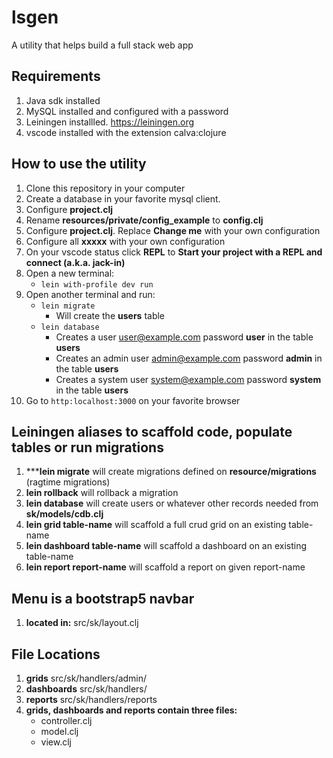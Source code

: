 # lsgen
A utility that helps build a full stack web app

## Requirements
1. Java sdk installed
2. MySQL installed and configured with a password
3. Leiningen installled. https://leiningen.org
4. vscode installed with the extension calva:clojure

## How to use the utility
1. Clone this repository in your computer
2. Create a database in your favorite mysql client.
3. Configure **project.clj**
4. Rename **resources/private/config_example** to **config.clj**
5. Configure **project.clj**. Replace **Change me** with your own configuration
6. Configure all **xxxxx** with your own configuration
7. On your vscode status click **REPL** to  **Start your project with a REPL and connect (a.k.a. jack-in)**
8. Open a new terminal: 
   * `lein with-profile dev run`
9. Open another terminal and run:
   * `lein migrate`
      * Will create the **users** table
   * `lein database`
      * Creates a user user@example.com password **user** in the table **users**
      * Creates an admin user admin@example.com password **admin** in the table **users**
      * Creates a system user system@example.com password **system** in the table **users**
10. Go to `http:localhost:3000` on your favorite browser

## Leiningen aliases to scaffold code, populate tables or run migrations
1. *****lein migrate** will create migrations defined on **resource/migrations** (ragtime migrations)
2. **lein rollback** will rollback a migration
3. **lein database** will create users or whatever other records needed from **sk/models/cdb.clj**
4. **lein grid table-name** will scaffold a full crud grid on an existing table-name
5. **lein dashboard table-name** will scaffold a dashboard on an existing table-name
6. **lein report report-name** will scaffold a report on given report-name

## Menu is a bootstrap5 navbar
1. **located in:** src/sk/layout.clj

## File Locations
1. **grids** src/sk/handlers/admin/
2. **dashboards** src/sk/handlers/
3. **reports** src/sk/handlers/reports
4. **grids, dashboards and reports contain three files:**
   * controller.clj
   * model.clj
   * view.clj
